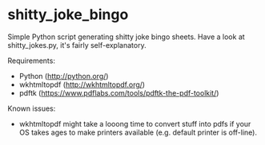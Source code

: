 # shitty_joke_bingo

Simple Python script generating shitty joke bingo sheets. Have a look at shitty_jokes.py, it's fairly self-explanatory.

Requirements:
* Python  (http://python.org/)
* wkhtmltopdf  (http://wkhtmltopdf.org/)
* pdftk (https://www.pdflabs.com/tools/pdftk-the-pdf-toolkit/)

Known issues: 
* wkhtmltopdf might take a looong time to convert stuff into pdfs if your OS takes ages to make printers available (e.g. default printer is off-line).

